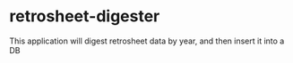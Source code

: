 # retrosheet-digester
This application will digest retrosheet data by year, and then insert it into a DB
